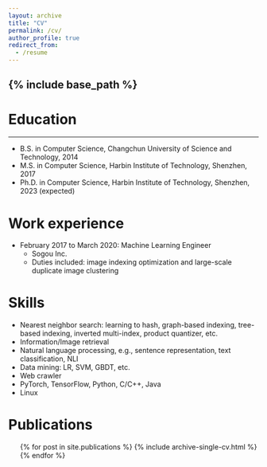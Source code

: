 ```yaml
---
layout: archive
title: "CV"
permalink: /cv/
author_profile: true
redirect_from:
  - /resume
---
```


{% include base_path %}
------
Education
======
------
* B.S. in Computer Science, Changchun University of Science and Technology, 2014
* M.S. in Computer Science, Harbin Institute of Technology, Shenzhen, 2017
* Ph.D. in Computer Science, Harbin Institute of Technology, Shenzhen, 2023 (expected)

Work experience
======
* February 2017 to March 2020: Machine Learning Engineer
  * Sogou Inc.
  * Duties included: image indexing optimization and large-scale duplicate image clustering
  
Skills
======
* Nearest neighbor search: learning to hash, graph-based indexing, tree-based indexing, inverted multi-index, product quantizer, etc.
* Information/Image retrieval
* Natural language processing, e.g., sentence representation, text classification, NLI
* Data mining: LR, SVM, GBDT, etc.
* Web crawler
* PyTorch, TensorFlow, Python, C/C++, Java
* Linux

Publications
======
  <ul>{% for post in site.publications %}
    {% include archive-single-cv.html %}
  {% endfor %}</ul>
  
